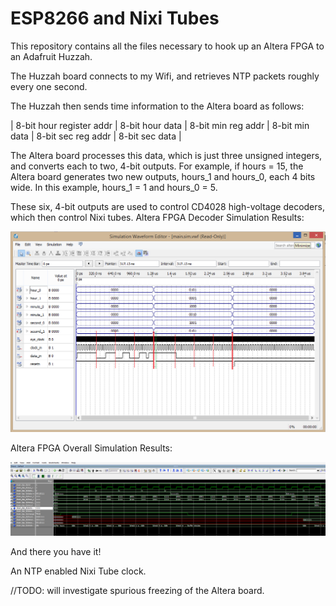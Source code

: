 # ESP8266 and Nixi Tubes

This repository contains all the files necessary to hook up an Altera FPGA to an Adafruit Huzzah.


The Huzzah board connects to my Wifi, and retrieves NTP packets roughly every one second.

The Huzzah then sends time information to the Altera board as follows:

| 8-bit hour register addr | 8-bit hour data | 8-bit min reg addr | 8-bit min data | 8-bit sec reg addr | 8-bit sec data |


The Altera board processes this data, which is just three unsigned integers, and converts each to two, 4-bit outputs. For example, if hours = 15, the Altera board generates two new outputs, hours_1 and hours_0, each 4 bits wide. In this example, hours_1 = 1 and hours_0 = 5. 

These six, 4-bit outputs are used to control CD4028 high-voltage decoders, which then control Nixi tubes.
Altera FPGA Decoder Simulation Results:

![sim results](/pics/sim_results.png)

Altera FPGA Overall Simulation Results:

![main DSP sim results](/pics/main_DSP_sim.png)

And there you have it!

An NTP enabled Nixi Tube clock. 

//TODO: will investigate spurious freezing of the Altera board.
 
